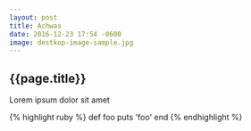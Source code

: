 ```yaml
---
layout: post
title: Achwas
date: 2016-12-23 17:54 -0600
image: destkop-image-sample.jpg
---
```


## {{page.title}}

Lorem ipsum dolor sit amet
<!--more-->
{% highlight ruby %}
def foo
  puts 'foo'
end
{% endhighlight %}
